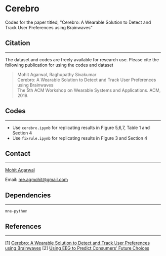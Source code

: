 # Cerebro
Codes for the paper titled, "Cerebro: A Wearable Solution to Detect and Track User Preferences using Brainwaves"

## Citation
------------
The dataset and codes are freely available for research use. Please cite the following publication for using the codes and dataset
<blockquote>
  <p>Mohit Agarwal, Raghupathy Sivakumar<br />
Cerebro: A Wearable Solution to Detect and Track User Preferences using Brainwaves<br />
The 5th ACM Workshop on Wearable Systems and Applications. ACM, 2019.</p>
</blockquote>

## Codes
--------

* Use `cerebro.ipynb` for replicating results in Figure 5,6,7, Table 1 and Section 4
* Use `fixrule.ipynb` for replicating results in Figure 3 and Section 4


## Contact
----------

[Mohit Agarwal](http://agmohit.com )

Email: me.agmohit@gmail.com

## Dependencies
---------------
`mne-python`


## References
-------------

[1] [Cerebro: A Wearable Solution to Detect and Track User Preferences using Brainwaves](http://gnan.ece.gatech.edu/archive/agarwal-cerebro.pdf)
[2] [Using EEG to Predict Consumers’ Future Choices](https://stanford.edu/~knutson/nfc/telpaz15.pdf)

